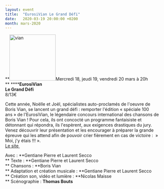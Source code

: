 ```yaml
---
layout: event
title:  "EurosiVian Le Grand Défi"
date:   2020-03-19 20:00:00 +0200
month: mars-2020
---
```

**<img class=" size-thumbnail wp-image-7623 alignleft" src="http://localhost/wpagendarts/wp-content/uploads/2020/01/vian.jpg?w=150" alt="vian" width="150" height="150" srcset="http://localhost/wpagendarts/wp-content/uploads/2020/01/vian.jpg 964w, http://localhost/wpagendarts/wp-content/uploads/2020/01/vian-300x300.jpg 300w, http://localhost/wpagendarts/wp-content/uploads/2020/01/vian-150x150.jpg 150w, http://localhost/wpagendarts/wp-content/uploads/2020/01/vian-768x768.jpg 768w" sizes="(max-width: 150px) 100vw, 150px" />Mercredi 18, jeudi 19, vendredi 20 mars à 20h  
** ******EurosiVian**  
<span style="color:var(--color-text);"><strong>Le Grand Défi</strong><br /> </span><span style="font-weight:400;">8/13€</span>

<span style="font-weight:400;">Cette année, Noëlle et Joël, spécialistes auto-proclamés de l'oeuvre de Boris Vian, se lancent un grand défi : remporter l'édition « spéciale 100 ans » de l'EurosiVian, le légendaire concours international des chansons de Boris Vian ! Pour cela, ils ont concocté un programme fantaisiste et détonnant qui répondra, ils l'espèrent, aux exigences drastiques du jury. Venez découvrir leur présentation et les encourager à préparer la grande épreuve qui les attend afin de pouvoir crier fièrement en cas de victoire :  » Moi, j'y étais !!! ».<br /> </span>[Le site ](https://www.lesbisonsravis.com/les-spectacles)

<span style="font-weight:400;">Avec : </span>**Gentiane Pierre et Laurent Secco  
** <span style="font-weight:400;">Texte : </span>**Gentiane Pierre et Laurent Secco  
** <span style="font-weight:400;">Chansons : </span>**Boris Vian  
** <span style="font-weight:400;">Adaptation et création musicale : </span>**Gentiane Pierre et Laurent Secco  
** <span style="font-weight:400;">Création son, vidéo et lumière : </span>**Nicolas Maisse  
** <span style="font-weight:400;">Scénographie : </span>**Thomas Bouts** <span style="font-weight:400;">    </span><span style="font-weight:400;"><br /> </span>

&nbsp;
